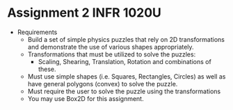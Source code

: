 # Assignment 2 INFR 1020U
- Requirements
  - Build a set of simple physics puzzles that rely on 2D transformations and demonstrate the use of various shapes appropriately.
  - Transformations that must be utilized to solve the puzzles:
    - Scaling, Shearing, Translation, Rotation and combinations of these.
  - Must use simple shapes (i.e. Squares, Rectangles, Circles) as well as have general polygons (convex) to solve the puzzle.
  - Must require the user to solve the puzzle using the transformations
  - You may use Box2D for this assignment.

